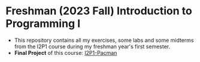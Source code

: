 # Freshman (2023 Fall) Introduction to Programming I
- This repository contains all my exercises, some labs and some midterms from the I2P1 course during my freshman year's first semester.
- **Final Project** of this course: [I2P1-Pacman](https://github.com/rogerfan48/I2P1-Pacman)

